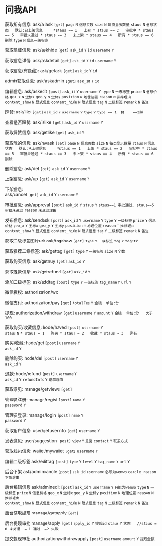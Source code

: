 # 问我API

获取所有信息:
ask/allask `[get]` 
`page`  `N`  `信息页数`
`size`  `N`   `每页显示数量`
`staus` `N`  `信息状态   默认:已上架信息     *staus == 1   上架
                                   * staus == 2   审批中
                                   * staus == 5   审批未通过
                                   * staus == 3   未上架
                                   * staus == 4   所有
                                   * staus == 6   删除`
`type` `N`   `信息一级标签`

获取隐藏信息:
ask/askhide `[get]`
`ask_id` `Y`  `id`
`username` `Y` 

获取信息详情:
ask/askdetail  `[get]`
               `ask_id` `Y`  `id`
               `username` `Y` 

获取信息(有隐藏): 
ask/getask    `[get]`
              `ask_id` `Y`  `id`
             
admin获取信息:
ask/askadmin  `[get]`
            `ask_id` `Y`  `id`
            
编辑信息:
ask/askedit    `[post]`
        `ask_id`   `Y`
        `username`  `Y`
        `type`     `N`   `一级标签`
        `price`     `N`  `信息价格`
        `geo_x`     `N`   `坐标x`
        `geo_y`     `N`   `坐标y`
        `position`   `N`    `地理位置`
        `reason`     `N`   `推荐理由`    
        `content_show`    `N`    `显式信息`
        `content_hide`    `N`    `隐式信息`
        `tag`       `N`   `二级标签`
        `remark`     `N`    `备注`
        
踩赞:
ask/like  `[get]`
`ask_id`   `Y`
`username`  `Y`
`type`    `Y`   `type == 1  赞    ==2踩`

         
查看是否踩赞:
ask/islike   `[get]`
`ask_id`   `Y`
`username`  `Y`

获取踩赞信息:
ask/getlike  `[get]`
`ask_id`   `Y`

获取我的信息:
ask/myask   `[get]`
`page`  `N`  `信息页数`
`size`  `N`   `每页显示数量`
`staus` `N`  `信息状态   默认:已上架信息     *staus == 1   上架
                                   * staus == 2   审批中
                                   * staus == 5   审批未通过
                                   * staus == 3   未上架
                                   * staus == 4   所有
                                   * staus == 6   删除`
                                   
删除信息:
ask/del   `[get]`
`ask_id`   `Y`
`username`  `Y`

上架信息:
ask/up    `[get]`
`ask_id`   `Y`
`username`  `Y`

下架信息:   
ask/cancel `[get]`
`ask_id`   `Y`
`username`  `Y`

审批信息:
ask/approval  `[post]`
`ask_id`   `Y`
`staus`    `Y`    `staus==1 审批通过, staus==5 审批未通过`
`reason`   `未通过理由`

发布信息:
ask/sendask `[post]`
`ask_id`   `Y`
        `username`  `Y`
        `type`     `Y`   `一级标签`
        `price`     `Y`  `信息价格`
        `geo_x`     `Y`   `坐标x`
        `geo_y`     `Y`   `坐标y`
        `position`   `Y`    `地理位置`
        `reason`     `Y`   `推荐理由`    
        `content_show`    `Y`    `显式信息`
        `content_hide`    `N`    `隐式信息`
        `tag`       `Y`   `二级标签`
        `remark`     `N`    `备注`
        
获取二级标签图片url:
ask/tagshow   `[get]`
`type`   `Y`   `一级标签`
`tag`     `Y`     `tagStr`

获取推荐二级标签:
ask/gettag    `[get]`
`type`  `Y`    `一级标签`
`size`  `N`   `个数`

获取购买信息:
ask/getnuy   `[get]`
`ask_id`    `Y`

获取退款信息:
ask/getrefund   `[get]`
`ask_id`    `Y`

添加二级标签:
ask/addtag   `[post]`
`type`   `Y`  `一级标签`
`tag_name`   `Y`
`url`    `Y`

微信授权:
authorization/wx  

微信支付:
authorization/pay `[get]`
`totalFee`  `Y`  `金钱  单位:分`

提现:
authorization/withdraw   `[get]`
`username`    `Y`
`amount`    `Y`    `金钱  单位:分   大于100`

获取购买/收藏信息:
hode/haved    `[post]`
`username`   `Y`     
`staus`    `N`   `* staus = 1   购买
                   * staus = 2   收藏
                   * staus = 3   所有`
                   
购买/收藏:
hode/get   `[post]`
`username`   `Y`  
`ask_id`      `Y`

删除购买:
hode/del    `[post]`
`username`   `Y`  
`ask_id`      `Y`

退款:
hode/refund   `[post]`
`username`   `Y`  
`ask_id`      `Y`
`refundInfo`  `Y`  `退款理由`

获取意见:
manage/getviews  `[get]`

管理员注册:
manage/regist   `[post]`
`name`      `Y`   
`password`   `Y`

管理员登录:
manage/login   `[post]`
`name`      `Y`   
`password`   `Y`

获取用户信息:
user/getuserinfo   `[get]`
`username`   `Y`

发表意见:
user/suggestion  `[post]`
`view`    `Y`    `意见`
`contact`    `Y`   `联系方式`

获取钱包信息:
wallet/mywallet    `[get]`
`username`   `Y`  

编辑二级标签
ask/edittag `[post]`
`type`  `Y`
`level`     `Y`
`tag_name`  `Y`
`url`   `Y`

后台下架
ask/admincancle `[post]`
`ask_id`
`username`  `必须为wenwo`
`cancle_reason`   `下架理由`

后台编辑信息
ask/adminedit  `[post]`
`ask_id`   `Y`
        `username`  `Y`   `只能为wenwo`
        `type`     `N`   `一级标签`
        `price`     `N`  `信息价格`
        `geo_x`     `N`   `坐标x`
        `geo_y`     `N`   `坐标y`
        `position`   `N`    `地理位置`
        `reason`     `N`   `推荐理由`    
        `content_show`    `N`    `显式信息`
        `content_hide`    `N`    `隐式信息`
        `tag`       `N`   `二级标签`
        `remark`     `N`    `备注`
        
后台获取提现
manage/getapply `[get]`

后台提现审批
manage/apply  `[get]`
`apply_id`   `Y` `提现id`
`staus`   `Y`  `状态   //staus = 0 未处理  = 1 通过  =2 失败`

提交提现审批
authorization/withdrawapply `[post]`
`username`
`amount`  `Y`   `提现金额`
